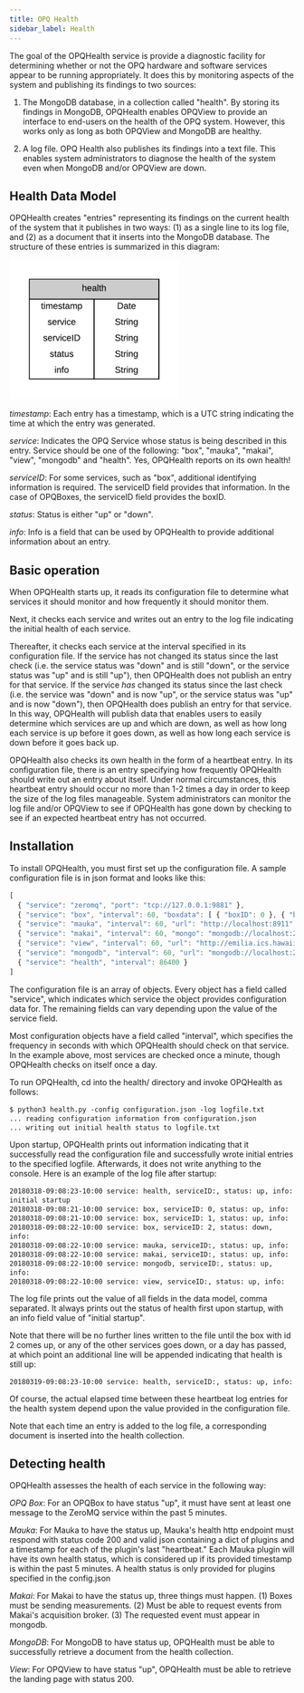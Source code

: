 ```yaml
---
title: OPQ Health
sidebar_label: Health
---
```


The goal of the OPQHealth service is provide a diagnostic facility for determining whether or not the OPQ hardware and software services appear to be running appropriately.  It does this by monitoring aspects of the system and publishing its findings to two sources:

  1. The MongoDB database, in a collection called "health".  By storing its findings in MongoDB, OPQHealth enables OPQView to provide an interface to end-users on the health of the OPQ system. However, this works only as long as both OPQView and MongoDB are healthy.

  2. A log file. OPQ Health also publishes its findings into a text file. This enables system administrators to diagnose the health of the system even when MongoDB and/or OPQView are down.

## Health Data Model

OPQHealth creates "entries" representing its findings on the current health of the system that it publishes in two ways: (1) as a single line to its log file, and (2) as a document that it inserts into the MongoDB database. The structure of these entries is summarized in this diagram:

<img src="/docs/assets/health/health.png" width="300px">

*timestamp*:  Each entry has a timestamp, which is a UTC string indicating the time at which the entry was generated.

*service*:  Indicates the OPQ Service whose status is being described in this entry.  Service should be one of the following: "box", "mauka", "makai", "view", "mongodb" and "health".  Yes, OPQHealth reports on its own health!

*serviceID*:  For some services, such as "box", additional identifying information is required.  The serviceID field provides that information. In the case of OPQBoxes, the serviceID field provides the boxID.

*status*:  Status is either "up" or "down".

*info*: Info is a field that can be used by OPQHealth to provide additional information about an entry.

## Basic operation

When OPQHealth starts up, it reads its configuration file to determine what services it should monitor and how frequently it should monitor them.  

Next, it checks each service and writes out an entry to the log file indicating the initial health of each service.

Thereafter, it checks each service at the interval specified in its configuration file.  If the service has not changed its status since the last check (i.e. the service status was "down" and is still "down", or the service status was "up" and is still "up"), then OPQHealth does not publish an entry for that service. If the service *has* changed its status since the last check (i.e. the service was "down" and is now "up", or the service status was "up" and is now "down"), then OPQHealth does publish an entry for that service.  In this way, OPQHealth will publish data that enables users to easily determine which services are up and which are down, as well as how long each service is up before it goes down, as well as how long each service is down before it goes back up.  

OPQHealth also checks its own health in the form of a heartbeat entry.  In its configuration file, there is an entry specifying how frequently OPQHealth should write out an entry about itself.  Under normal circumstances, this heartbeat entry should occur no more than 1-2 times a day in order to keep the size of the log files manageable. System administrators can monitor the log file and/or OPQView to see if OPQHealth has gone down by checking to see if an expected heartbeat entry has not occurred.


## Installation

To install OPQHealth, you must first set up the configuration file.  A sample configuration file is in json format and looks like this:

```js
[
  { "service": "zeromq", "port": "tcp://127.0.0.1:9881" },
  { "service": "box", "interval": 60, "boxdata": [ { "boxID": 0 }, { "boxID": 1 }, { "boxID": 3 } ]},
  { "service": "mauka", "interval": 60, "url": "http://localhost:8911", "plugins": ["StatusPlugin", "IticPlugin", "AcquisitionTriggerPlugin", "VoltageThresholdPlugin", "ThdPlugin", "FrequencyThresholdPlugin" ]},
  { "service": "makai", "interval": 60, "mongo": "mongodb://localhost:27017", "acquisition_port": "tcp://localhost:9884" },
  { "service": "view", "interval": 60, "url": "http://emilia.ics.hawaii.edu" },
  { "service": "mongodb", "interval": 60, "url": "mongodb://localhost:27017/" },
  { "service": "health", "interval": 86400 }
]
```

The configuration file is an array of objects.  Every object has a field called "service", which indicates which service the object provides configuration data for.  The remaining fields can vary depending upon the value of the service field.

Most configuration objects have a field called "interval", which specifies the frequency in seconds with which OPQHealth should check on that service. In the example above, most services are checked once a minute, though OPQHealth checks on itself once a day.

To run OPQHealth, cd into the health/ directory and invoke OPQHealth as follows:

```
$ python3 health.py -config configuration.json -log logfile.txt
... reading configuration information from configuration.json
... writing out initial health status to logfile.txt
```

Upon startup, OPQHealth prints out information indicating that it successfully read the configuration file and successfully wrote initial entries to the specified logfile. Afterwards, it does not write anything to the console. Here is an example of the log file after startup:

```
20180318-09:08:23-10:00 service: health, serviceID:, status: up, info: initial startup
20180318-09:08:21-10:00 service: box, serviceID: 0, status: up, info:
20180318-09:08:21-10:00 service: box, serviceID: 1, status: up, info:   
20180318-09:08:22-10:00 service: box, serviceID: 2, status: down, info:   
20180318-09:08:22-10:00 service: mauka, serviceID:, status: up, info:   
20180318-09:08:22-10:00 service: makai, serviceID:, status: up, info:   
20180318-09:08:22-10:00 service: mongodb, serviceID:, status: up, info:   
20180318-09:08:22-10:00 service: view, serviceID:, status: up, info:   
```

The log file prints out the value of all fields in the data model, comma separated. It always prints out the status of health first upon startup, with an info field value of "initial startup".

Note that there will be no further lines written to the file until the box with id 2 comes up, or any of the other services goes down, or a day has passed, at which point an additional line will be appended indicating that health is still up:

```
20180319-09:08:23-10:00 service: health, serviceID:, status: up, info:
```

Of course, the actual elapsed time between these heartbeat log entries for the health system depend upon the value provided in the configuration file.

Note that each time an entry is added to the log file, a corresponding document is inserted into the health collection.

## Detecting health

OPQHealth assesses the health of each service in the following way:

*OPQ Box*:  For an OPQBox to have status "up", it must have sent at least one message to the ZeroMQ service within the past 5 minutes.

*Mauka*: For Mauka to have the status up, Mauka's health http endpoint must respond with status code 200 and valid json containing a dict of plugins and a timestamp for each of the plugin's last "heartbeat." Each Mauka plugin will have its own health status, which is considered up if its provided timestamp is within the past 5 minutes. A health status is only provided for plugins specified in the config.json

*Makai*: For Makai to have the status up, three things must happen. (1) Boxes must be sending measurements. (2) Must be able to request events from Makai's acquisition broker. (3) The requested event must appear in mongodb.

*MongoDB*: For MongoDB to have status up, OPQHealth must be able to successfully retrieve a document from the health collection.

*View*: For OPQView to have status "up", OPQHealth must be able to retrieve the landing page with status 200.
